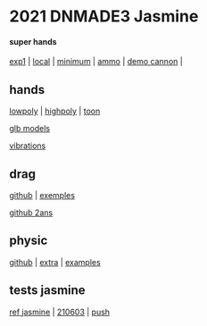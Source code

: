 # 2021 DNMADE3 Jasmine

#### super hands
[exp1](https://wmurphyrd.github.io/aframe-super-hands-component/examples/) | 
[local](https://eminet666.github.io/ensaama/2021/dnmade3/jasmine/0_exp_superhands_physics.html) |
[minimum](https://eminet666.github.io/ensaama/2021/dnmade3/jasmine/0_exp_superhands_base.html) | 
[ammo](https://eminet666.github.io/ensaama/2021/dnmade3/jasmine/1_ammo.html) |
[demo cannon](https://eminet666.github.io/eminet_VR/x_test/physics/2_demo_tuto2.html) |


## hands
[lowpoly](https://eminet666.github.io/ensaama/2021/dnmade3/jasmine/hands/0_hands_lowpoly.html) | 
[highpoly](https://eminet666.github.io/ensaama/2021/dnmade3/jasmine/hands/0_hands_highpoly.html) | 
[toon](https://eminet666.github.io/ensaama/2021/dnmade3/jasmine/hands/0_hands_toons.html) 

[glb models](https://eminet666.github.io/ensaama/2021/dnmade3/jasmine/hands/1_hands_3Dmodels.html)

[vibrations](https://eminet666.github.io/ensaama/2021/dnmade3/jasmine/hands/2_hands_vibrations.html)

## drag
[github](https://github.com/jesstelford/aframe-click-drag-component) |
[exemples](https://jesstelford.github.io/aframe-click-drag-component/)

[github 2ans](https://github.com/extraymond/aframe-mouse-dragndrop)

## physic
[github](https://github.com/n5ro/aframe-physics-system) | 
[extra](https://wmurphyrd.github.io/aframe-physics-extras/) |
[examples](https://n5ro.github.io/aframe-physics-system/examples/)

## tests jasmine
[ref jasmine](https://eminet666.github.io/ensaama/2021/dnmade3/jasmine/test/210603_ref.html) | 
[210603](https://eminet666.github.io/ensaama/2021/dnmade3/jasmine/test/210603.html) |
[push](https://eminet666.github.io/ensaama/2021/dnmade3/jasmine/physics/1_physics_push.html)